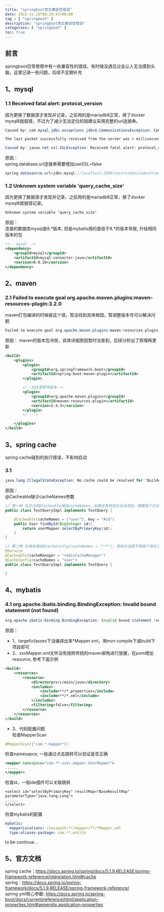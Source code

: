 ```yaml
---
title: "springboot常见兼容性错误"
date: 2022-11-22T00:29:47+08:00
tag : [ "springboot" ]
description: "springboot常见兼容性错误"
categories: [ "springboot" ]
toc: true
---
```


## 前言
springboot日常使用中有一些兼容性的错误，有时候没遇见过会让人无法摸到头脑，这里记录一些问题，后续不定期补充

## 1、mysql
### 1.1 Received fatal alert: protocol_version
因为更换了数据源才发现并记录，之前用的是mariadb8正常，换了docker mysql8就报错，不过为了减少无法定位的错建议采用完整的url连接串。
```java
Caused by: com.mysql.jdbc.exceptions.jdbc4.CommunicationsException: Communications link failure

The last packet successfully received from the server was 6 milliseconds ago.  The last packet sent successfully to the server was 5 milliseconds ago.

Caused by: javax.net.ssl.SSLException: Received fatal alert: protocol_version
```

原因：  
spring.database.url连接串需要增加useSSL=false
```java
spring.datasource.url=jdbc:mysql://localhost:3306/test?useUnicode=true&zeroDateTimeBehavior=convertToNull&characterEncoding=UTF-8&useSSL=false
```

### 1.2 Unknown system variable 'query_cache_size'
因为更换了数据源才发现并记录，之前用的是mariadb8正常，换了docker mysql8就报错记录。
```java
Unknown system variable 'query_cache_size'
```

原因：  
连接的数据库mysql是8.*版本, 但是mybatis用的是低于8.*的版本导致, 升级相同版本的包
```xml
<!-- mysql -->
<dependency>
    <groupId>mysql</groupId>
    <artifactId>mysql-connector-java</artifactId>
    <version>8.0.28</version>
</dependency>
```

## 2、maven
### 2.1 Failed to execute goal org.apache.maven.plugins:maven-resources-plugin:3.2.0
maven打包编译的时候报这个错，暂没找到具体根因，暂调整版本号可以解决问题
```java
Failed to execute goal org.apache.maven.plugins:maven-resources-plugin:3.2.0
```

原因：
maven的版本包冲突，具体详细原因暂时没查到，后续分析出了原理再更新
```xml
<build>
    <plugins>
        <plugin>
            <groupId>org.springframework.boot</groupId>
            <artifactId>spring-boot-maven-plugin</artifactId>
        </plugin>

        <!--在这里修改版本-->
        <plugin>
            <groupId>org.apache.maven.plugins</groupId>
            <artifactId>maven-resources-plugin</artifactId>
            <version>2.4.3</version>
        </plugin>
        <!---->

    </plugins>
</build>
```

## 3、spring cache
spring cache碰到的执行错误，不影响启动
### 3.1 
```java
java.lang.IllegalStateException: No cache could be resolved for 'Builder[public com.sxt.entity.Teacher com.sxt.service.impl.TeacherServiceImpl.queryById(java.lang.Integer)] caches=[] | key=''member:'+#id' | keyGenerator='' | cacheManager='' | cacheResolver='' | condition='' | unless='#result == null' | sync='false'' using resolver 'org.springframework.cache.interceptor.SimpleCacheResolver@4ae15abe'. At least one cache should be provided per cache operation.
```

原因：  
@Cacheable缺少cacheNames参数
```java
// 第一种 在方法的@Cacheable增加cacheNames，如果还有其他方法没添加，需要挨个方法都增加，建议用第二种
public class TestQueryImpl implements TestQuery {

	@Cacheable(cacheNames = {"user"}, key = "#id")
    public User findById(BigInteger id){
        return userMapper.selectByPrimaryKey(id);
    }
}

// 第二种 在类名增加@CacheConfig(cacheNames = "***")，其他方法就不用挨个添加了
@Service
@Cacheable(cacheManager = "redisCacheManager")
@CacheConfig(cacheNames = "user")
public class TestQueryImpl implements TestQuery {

}
```

## 4、mybatis
### 4.1 org.apache.ibatis.binding.BindingException: Invalid bound statement (not found)
```java
org.apache.ibatis.binding.BindingException: Invalid bound statement (not found)
```

原因：  
* 1、target\classes下没编译出来*Mapper.xml，用mvn compile下或build下项目即可
* 2、xxxMapper.xml文件没有按照传统的maven架构进行放置，在pom增加resource, 参考下面示例
```xml
<build>
    <resources>
        <resource>
            <directory>src/main/java</directory>
            <includes>
                <include>**/*.properties</include>
                <include>**/*.xml</include>
            </includes>
            <filtering>false</filtering>
        </resource>
    </resources>
</build>
```
* 3、代码配置问题  
检查MapperScan
```java
@MapperScan({"com.*.mapper"})
```
检查namesapce, 一般通过点击跳转可以验证是否正确
```xml
<mapper namespace="com.**.user.mapper.UserMapper">
......
</mapper>
```
检查id，一般ide插件可以关联跳转
```
<select id="selectByPrimaryKey" resultMap="BaseResultMap" parameterType="java.lang.Long">
......
</select>
```
检查mybatis的配置
```yml
mybatis:
  mapperLocations: classpath:**/mapper/**/*Mapper.xml
  type-aliases-package: com.**.entity
```

to be continue...

## 5、官方文档
spring cache：<https://docs.spring.io/spring/docs/5.1.9.RELEASE/spring-framework-reference/integration.html#cache>  
spring：<https://docs.spring.io/spring-framework/docs/5.1.9.RELEASE/spring-framework-reference/>  
spring yml核心参数: <https://docs.spring.io/spring-boot/docs/current/reference/html/application-properties.html#appendix.application-properties>